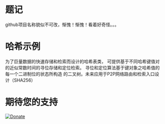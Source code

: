 # 题记

github项目名称貌似不可改，惭愧！惭愧！看着好奇怪。。。

# 哈希示例
为了巨量数据的快速存储和检索而设计的哈希表类， 可提供基于不同哈希键值对的近似常数时间的寻位存储和定位检索。  寻位和定位算法基于键对象之哈希值的每一个二进制位的状态所构造 的二叉树。未来应用于P2P网络路由和检索入口设计（SHA256）


# 期待您的支持

<p><a href="http://www.q3lives.com/donate/payment/surport.html" title="Donate" rel="nofollow"><img src="http://www.q3lives.com/donate/payment/surport.html" alt="Donate" title="云南浅浅科技有限公司" style="max-width:100%;"></a></p>

